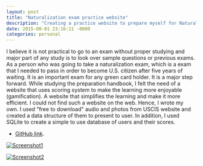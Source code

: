 ```yaml
---
layout: post
title: "Naturalization exam practice website"
description: "Creating a practice website to prepare myself for Naturalization exam"
date: 2015-08-01 23:16:11 -0600
categories: personal
---
```

I believe it is not practical to go to an exam without proper studying and major part of any study is to look over sample questions or previous exams. As a person who was going to take a naturalization exam, which is a exam that I needed to pass in order to become U.S. citizen after five years of waiting. It is an important exam for any green card holder. It is a major step forward. While studying the preparation handbook, I felt the need of a website that uses scoring system to make the learning more enjoyable (gamification). A website that simplifies the learning and make it more efficient. I could not find such a website on the web. Hence, I wrote my own. I used "free to download" audio and photos from USCIS website and created a data structure of them to present to user. In addition, I used SQLite to create a simple to use database of users and their scores.

- [GitHub link](https://github.com/amir734jj/USCIS-civic-test).

[![Screenshot1](https://raw.githubusercontent.com/amir734jj/USCIS-civic-test/master/screenshot/screenshot1.png)](https://amir734jj.github.io/USCIS_CivicTest/screenshot1.png "Screenshot1: Multiple choice practice questions")


[![Screenshot2](https://raw.githubusercontent.com/amir734jj/USCIS-civic-test/master/screenshot/screenshot2.png)](https://amir734jj.github.io/USCIS_CivicTest/screenshot1.png "Screenshot2: Multiple choice practice questions")
